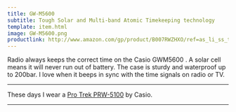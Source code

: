 ```yaml
---
title: GW-M5600
subtitle: Tough Solar and Multi-band Atomic Timekeeping technology
template: item.html
image: GW-M5600.png
productlink: http://www.amazon.com/gp/product/B007RWZHXO/ref=as_li_ss_tl?ie=UTF8&camp=1789&creative=390957&creativeASIN=B007RWZHXO&linkCode=as2&tag=yourcarry-20
---
```


Radio always keeps the correct time on the Casio GWM5600 . A solar cell means it will never run out of battery. The case is sturdy and waterproof up to 200bar. I love when it beeps in sync with the time signals on radio or TV.

-------------------

These days I wear a [Pro Trek PRW-5100](/items/PRW-5100/) by Casio.

-------------------
